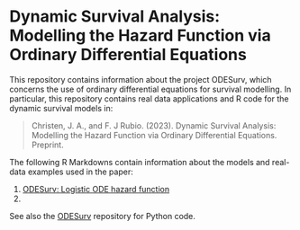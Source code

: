 # Dynamic Survival Analysis: Modelling the Hazard Function via Ordinary Differential Equations

This repository contains information about the project ODESurv, which concerns the use of ordinary differential equations for survival modelling. In particular, this repository contains real data applications and R code for the dynamic survival models in:

> Christen, J. A., and F. J Rubio. (2023). Dynamic Survival Analysis: Modelling the Hazard Function via Ordinary Differential Equations. Preprint.


The following R Markdowns contain information about the models and real-data examples used in the paper:

1. [ODESurv: Logistic ODE hazard function](https://rpubs.com/FJRubio/logisODE)
2. 

See also the [ODESurv](https://github.com/andreschristen/ODESurv) repository for Python code.
